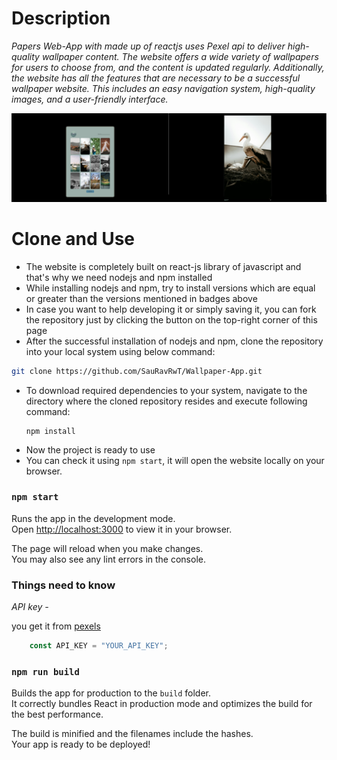 # Description

_Papers Web-App with made up of reactjs uses Pexel api to deliver high-quality wallpaper content. The website offers a wide variety of wallpapers for users to choose from, and the content is updated regularly. Additionally, the website has all the features that are necessary to be a successful wallpaper website. This includes an easy navigation system, high-quality images, and a user-friendly interface._


<img src="./images/p1.png" width="50%" height="50%"><img src="./images/p2.png" width="50%" height="50%">

# Clone and Use
- The website is completely built on react-js library of javascript and that's why we need nodejs and npm installed
- While installing nodejs and npm, try to install versions which are equal or greater than the versions mentioned in badges above
- In case you want to help developing it or simply saving it, you can fork the repository just by clicking the button on the top-right corner of this page
- After the successful installation of nodejs and npm, clone the repository into your local system using below command:
 ```bash
 git clone https://github.com/SauRavRwT/Wallpaper-App.git
 ```
- To download required dependencies to your system, navigate to the directory where the cloned repository resides and execute following command:
  ```node
  npm install
  ```
- Now the project is ready to use
- You can check it using `npm start`, it will open the website locally on your browser.

### `npm start`

Runs the app in the development mode.\
Open [http://localhost:3000](http://localhost:3000) to view it in your browser.

The page will reload when you make changes.\
You may also see any lint errors in the console.

### Things need to know

_API key -_

you get it from [pexels](https://www.pexels.com/api/new/)
```js
    const API_KEY = "YOUR_API_KEY";
```

### `npm run build`

Builds the app for production to the `build` folder.\
It correctly bundles React in production mode and optimizes the build for the best performance.

The build is minified and the filenames include the hashes.\
Your app is ready to be deployed!
